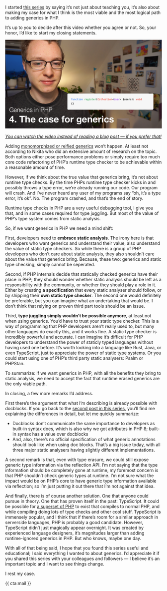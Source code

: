 I started [this series](https://stitcher.io/blog/generics-in-php-1) by saying it’s not just about teaching you, it’s also about making my case for what I think is the most viable and the most logical path to adding generics in PHP.

It’s up to you to decide after this video whether you agree or not. So, your honor, I’d like to start my closing statements.

<div class="sidenote">
<div class="center">
    <a href="https://www.youtube.com/watch?v=2o8A9AgccKs&list=PL0bgkxUS9EaKyOugEDffRzsvupBE2YEoD&index=4&ab_channel=BrentRoose" target="_blank" rel="noopener noreferrer">
        <img class="small" src="/resources/img/static/generics-thumb-4.png">
        <p><em class="center small">You can watch the video instead of reading a blog post — if you prefer that!</em></p>
    </a>
</div>
</div>

Adding [monomorphized or reified generics](/blog/generics-in-php-3) won’t happen. At least not according to Nikita who did an extensive amount of research on the topic. Both options either pose performance problems or simply require too much core code refactoring of PHP’s runtime type checker to be achievable within a reasonable amount of time.

However, if we think about the true value that generics bring, it’s not about runtime type checks. By the time PHPs runtime type checker kicks in and possibly throws a type error, we’re already running our code. Our program will crash. And I’ve never heard any user of my programs say “oh, it’s a type error, it’s ok”. No. The program crashed, and that’s the end of story.

Runtime type checks in PHP are a very useful debugging tool, I give you that, and in some cases required for type juggling. But most of the value of PHP’s type system comes from static analysis.

So, if we want generics in PHP we need a mind shift:

First, developers need to **embrace static analysis**. The irony here is that developers who want generics and understand their value, also understand the value of static type checkers. So while there is a group of PHP developers who don’t care about static analysis, they also shouldn’t care about the value that generics bring. Because, these two: generics and static type checking, simply cannot be seperated.

Second, if PHP internals decide that statically checked generics have their place in PHP; they should wonder whether static analysis should be left as a responsibility with the community, or whether they should play a role in it. Either by creating **a specification** that every static analyser should follow, or by shipping their **own static type checker**. The second one would definitely be preferable, but you can imagine what an undertaking that would be. I don’t think that relying on proven third part tools should be an issue.

Third, **type juggling simply wouldn’t be possible anymore**, at least not when using generics. You’d have to trust your static type checker. This is a way of programming that PHP developers aren’t really used to, but many other languages do exactly this, and it works fine. A static type checker is incredibly powerful and accurate. I can imagine it’s difficult for PHP developers to understand the power of staticly typed languages without having used one before. It’s worth looking into a language like Rust, Java, or even TypeScript, just to appreciate the power of static type systems. Or you could start using one of PHP’s third party static analysers: Psalm or PHPStan.

To summarize: if we want generics in PHP, with all the benefits they bring to static analysis, we need to accept the fact that runtime erased generics are the only viable path.

In closing, a few more remarks I’d address.

First there’s the argument that what I’m describing is already possible with docblocks. If you go back to the [second post in this series](/blog/generics-in-php-2), you’ll find me explaining the differences in detail, but let me quickly summarize:

- Docblocks don’t communicate the same importance to developers as built-in syntax does, which is also why we got attributes in PHP 8; built-in syntax has a value over docblocks
- And, also, there’s no official specification of what generic annotations should look like when using doc blocks. That’s a big issue today, with all three major static analysers having slightly different implementations.

A second remark is that, even with type erasure, we could still expose generic type information via the reflection API. I’m not saying that the type information should be completely gone at runtime, my foremost concern is that PHP shouldn’t check generic types at runtime. I’m not sure what the impact would be on PHP’s core to have generic type information available via reflection; so I’m just putting it out there that I’m not against that idea.

And finally, there is of course another solution. One that anyone could pursue in theory. One that has proven itself in the past: TypeScript. It could be possible for [a superset of PHP](https://www.youtube.com/watch?v=kVww3uk7HMg&list=PL0bgkxUS9EaKyOugEDffRzsvupBE2YEoD&index=5&ab_channel=BrentRoose) to exist that compiles to normal PHP, and while compiling doing lots of type checks and other cool stuff. TypeScript is immensely popular, and I think that if there’s room for a similar approach in serverside languages, PHP is probably a good candidate. However, TypeScript didn’t just magically appear overnight. It was created by experienced language designers, it’s magnitudes larger than adding runtime-ignored generics in PHP. But who knows, maybe one day.

With all of that being said, I hope that you found this series useful and educational; I said everything I wanted to about generics. I’d appreciate it if you shared this series with your colleagues and followers — I believe it’s an important topic and I want to see things change.

I rest my case.

{{ cta:mail }}
